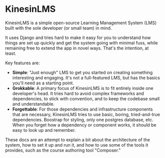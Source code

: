 # KinesinLMS

KinesinLMS is a simple open-source Learning Management System (LMS) built with the sole developer (or small team) in mind.

It uses Django and tries hard to make it easy for you to understand how things are set up quickly and get the system going
with minimal fuss, while remaining free to extend the app in novel ways. That's the intention, at least.

Key features are:

- **Simple**: "Just enough" LMS to get you started on creating something interesting and engaging. It's not a
  full-featured LMS, but has the basics you'll need as a starting point.
- **Grokkable**: A primary focus of KinesinLMS is to fit entirely inside one developer's head. It tries hard to avoid
  complex frameworks and dependencies, to stick with convention, and to keep the codebase small and understandable.
- **Forgettable**: For those dependencies and infrastructure components that are necessary, KinesinLMS tries to use
  basic, boring, tried-and-true dependencies. Boostrap for styling, only one postgres database, etc. When you forget
  how a dependency or component works, it should be easy to look up and remember.

These docs are an attempt to explain a bit about the architecture of the system, how to set it up and run it, and how to
use some of the tools it provides, such as the course authoring tool "Composer."
